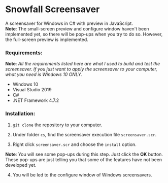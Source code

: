# Snowfall Screensaver
A screensaver for Windows in C# with preview in JavaScript.  
**Note**: The small-screen preview and configure window haven't been implemented yet, so there will be pop-ups when you try to do so. However, the full-screen preview is implemented.

### Requirements:

**Note**: *All the requirements listed here are what I used to build and test the screensaver. If you just want to apply the screensaver to your computer, what you need is Windows 10 ONLY.*

* Windows 10
* Visual Studio 2019
* C#
* .NET Framework 4.7.2

### Installation:

1. `git clone` the repository to your computer.

2. Under folder `cs`, find the screensaver execution file `screensaver.scr`.

3. Right click `screensaver.scr` and choose the `install` option.

**Note**: You will see some pop-ups during this step. Just click the **OK** button. These pop-ups are just telling you that some of the features have not been developed yet.

4. You will be led to the configure window of Windows screensavers.
